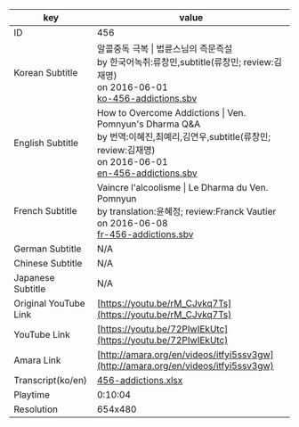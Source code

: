 |  key  |  value  |
|-------|---------|
| ID            | 456 |
| Korean Subtitle | 알콜중독 극복 \| 법륜스님의 즉문즉설<br>by 한국어녹취:류창민,subtitle(류창민; review:김재명)<br>on 2016-06-01<br>[ko-456-addictions.sbv](https://github.com/jungtosociety/dharma-qna/raw/master/sub/456/ko-456-addictions.sbv)<br>|
| English Subtitle | How to Overcome Addictions \| Ven. Pomnyun's Dharma Q&A<br>by 번역:이혜진,최예리,김연우,subtitle(류창민; review:김재명)<br>on 2016-06-01<br>[en-456-addictions.sbv](https://github.com/jungtosociety/dharma-qna/raw/master/sub/456/en-456-addictions.sbv)<br>|
| French Subtitle | Vaincre l'alcoolisme \| Le Dharma du Ven. Pomnyun<br>by translation:윤혜정; review:Franck Vautier<br>on 2016-06-08<br>[fr-456-addictions.sbv](https://github.com/jungtosociety/dharma-qna/raw/master/sub/456/fr-456-addictions.sbv)<br>|
| German Subtitle | N/A |
| Chinese Subtitle | N/A |
| Japanese Subtitle | N/A |
| Original YouTube Link  | [https://youtu.be/rM_CJvkq7Ts](https://youtu.be/rM_CJvkq7Ts) |
| YouTube Link  | [https://youtu.be/72PIwIEkUtc](https://youtu.be/72PIwIEkUtc) |
| Amara Link    | [http://amara.org/en/videos/itfyi5ssv3gw](http://amara.org/en/videos/itfyi5ssv3gw) |
| Transcript(ko/en) | [456-addictions.xlsx](https://github.com/jungtosociety/dharma-qna/raw/master/sub/456/456-addictions.xlsx) |
| Playtime | 0:10:04 |
| Resolution | 654x480|
